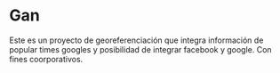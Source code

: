 # Gan
Este es un proyecto de georeferenciación que integra información de popular times googles y posibilidad de integrar facebook y google.
Con fines coorporativos.
